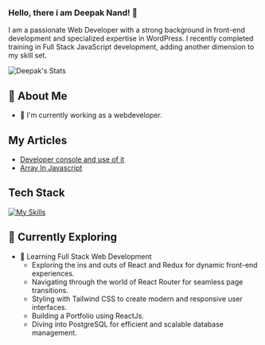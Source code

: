 ### Hello, there i am Deepak Nand! 👋

I am a passionate Web Developer with a strong background in front-end development and specialized expertise in WordPress. I recently completed training in Full Stack JavaScript development, adding another dimension to my skill set.

![Deepak's Stats](https://github-readme-stats.vercel.app/api?username=di-debug&theme=vue-dark&show_icons=true&hide_border=true&count_private=true)
## 🚀 About Me

- 🔭 I'm currently working as a webdeveloper.
<!--- 📝 I write in-depth, long-form articles on my website [theenthusiast.dev](https://theenthusiast.dev), accumulating over 20k views within just 2 months.
- 🌐 Proud member of the [Hackernoon Blogging Fellowship](https://hackernoon.com/), contributing to the tech community.
- ✍️ Content Writer at [freeCodeCamp](https://www.freecodecamp.org/), gearing up to share valuable insights with the global coding community. -->
## My Articles
- [Developer console and use of it](https://deepaknandi.hashnode.dev/developer-console-and-use-of-it)
- [Array In Javascript](https://deepaknandi.hashnode.dev/array-in-javascript)

## Tech Stack
[![My Skills](https://skillicons.dev/icons?i=js,html,css,nodejs,react,express,wordpress)](https://skillicons.dev)

## 🌱 Currently Exploring

- 🚀 Learning Full Stack Web Development
  - Exploring the ins and outs of React and Redux for dynamic front-end experiences.
  - Navigating through the world of React Router for seamless page transitions.
  - Styling with Tailwind CSS to create modern and responsive user interfaces.
  - Building a Portfolio using ReactJs.
  - Diving into PostgreSQL for efficient and scalable database management.

<!-- ## 📬 Get in Touch

- Connect with me on [Twitter](https://twitter.com/introvertedbot)
- Read more of my articles on [theenthusiast.dev](https://theenthusiast.dev)

Thanks for stopping by! Let's connect and explore the fascinating world of technology together. 🚀-->

<!--
**di-debug/di-debug** is a ✨ _special_ ✨ repository because its `README.md` (this file) appears on your GitHub profile.

Here are some ideas to get you started:

- 🔭 I’m currently working on ...
- 🌱 I’m currently learning ...
- 👯 I’m looking to collaborate on ...
- 🤔 I’m looking for help with ...
- 💬 Ask me about ...
- 📫 How to reach me: ...
- 😄 Pronouns: ...
- ⚡ Fun fact: ...
-->
